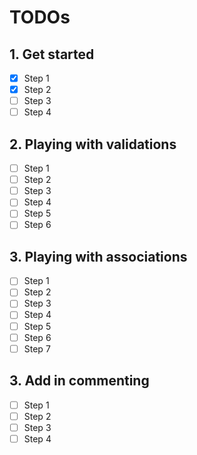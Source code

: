 # TODOs

## 1. Get started

- [x] Step 1
- [x] Step 2
- [ ] Step 3
- [ ] Step 4

## 2. Playing with validations

- [ ] Step 1
- [ ] Step 2
- [ ] Step 3
- [ ] Step 4
- [ ] Step 5
- [ ] Step 6

## 3. Playing with associations

- [ ] Step 1
- [ ] Step 2
- [ ] Step 3
- [ ] Step 4
- [ ] Step 5
- [ ] Step 6
- [ ] Step 7

## 3. Add in commenting

- [ ] Step 1
- [ ] Step 2
- [ ] Step 3
- [ ] Step 4
